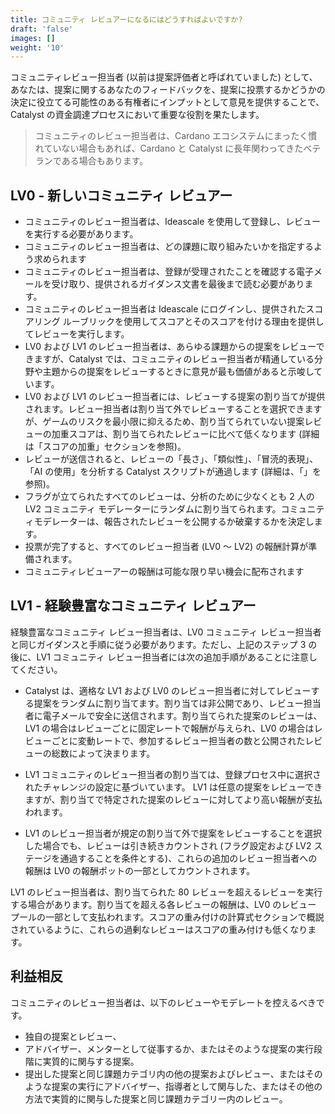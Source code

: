 ```yaml
---
title: コミュニティ レビュアーになるにはどうすればよいですか?
draft: 'false'
images: []
weight: '10'
---
```


コミュニティレビュー担当者 (以前は提案評価者と呼ばれていました) として、あなたは、提案に関するあなたのフィードバックを、提案に投票するかどうかの決定に役立てる可能性のある有権者にインプットとして意見を提供することで、Catalyst の資金調達プロセスにおいて重要な役割を果たします。

> コミュニティのレビュー担当者は、Cardano エコシステムにまったく慣れていない場合もあれば、Cardano と Catalyst に長年関わってきたベテランである場合もあります。

## LV0 - 新しいコミュニティ レビュアー

- コミュニティのレビュー担当者は、Ideascale を使用して登録し、レビューを実行する必要があります。
- コミュニティのレビュー担当者は、どの課題に取り組みたいかを指定するよう求められます
- コミュニティのレビュー担当者は、登録が受理されたことを確認する電子メールを受け取り、提供されるガイダンス文書を最後まで読む必要があります。
- コミュニティのレビュー担当者は Ideascale にログインし、提供されたスコアリング ルーブリックを使用してスコアとそのスコアを付ける理由を提供してレビューを実行します。
- LV0 および LV1 のレビュー担当者は、あらゆる課題からの提案をレビューできますが、Catalyst では、コミュニティのレビュー担当者が精通している分野や主題からの提案をレビューするときに意見が最も価値があると示唆しています。
- LV0 および LV1 のレビュー担当者には、レビューする提案の割り当てが提供されます。レビュー担当者は割り当て外でレビューすることを選択できますが、ゲームのリスクを最小限に抑えるため、割り当てられていない提案レビューの加重スコアは、割り当てられたレビューに比べて低くなります (詳細は「スコアの加重」セクションを参照)。
- レビューが送信されると、レビューの「長さ」、「類似性」、「冒涜的表現」、「AI の使用」を分析する Catalyst スクリプトが通過します (詳細は、「」を参照)。
- フラグが立てられたすべてのレビューは、分析のために少なくとも 2 人の LV2 コミュニティ モデレーターにランダムに割り当てられます。コミュニティモデレーターは、報告されたレビューを公開するか破棄するかを決定します。
- 投票が完了すると、すべてのレビュー担当者 (LV0 ～ LV2) の報酬計算が準備されます。
- コミュニティレビューアーの報酬は可能な限り早い機会に配布されます

## LV1 - 経験豊富なコミュニティ レビュアー

経験豊富なコミュニティ レビュー担当者は、LV0 コミュニティ レビュー担当者と同じガイダンスと手順に従う必要があります。ただし、上記のステップ 3 の後に、LV1 コミュニティ レビュー担当者には次の追加手順があることに注意してください。

- Catalyst は、適格な LV1 および LV0 のレビュー担当者に対してレビューする提案をランダムに割り当てます。割り当ては非公開であり、レビュー担当者に電子メールで安全に送信されます。割り当てられた提案のレビューは、LV1 の場合はレビューごとに固定レートで報酬が与えられ、LV0 の場合はレビューごとに変動レートで、参加するレビュー担当者の数と公開されたレビューの総数によって決まります。

- LV1 コミュニティのレビュー担当者の割り当ては、登録プロセス中に選択されたチャレンジの設定に基づいています。 LV1 は任意の提案をレビューできますが、割り当てで特定された提案のレビューに対してより高い報酬が支払われます。

- LV1 のレビュー担当者が規定の割り当て外で提案をレビューすることを選択した場合でも、レビューは引き続きカウントされ (フラグ設定および LV2 ステージを通過することを条件とする)、これらの追加のレビュー担当者への報酬は LV0 の報酬ポットの一部としてカウントされます。

LV1 のレビュー担当者は、割り当てられた 80 レビューを超えるレビューを実行する場合があります。割り当てを超える各レビューの報酬は、LV0 のレビュー プールの一部として支払われます。スコアの重み付けの計算式セクションで概説されているように、これらの過剰なレビューはスコアの重み付けも低くなります。

## 利益相反

コミュニティのレビュー担当者は、以下のレビューやモデレートを控えるべきです。

- 独自の提案とレビュー、
- アドバイザー、メンターとして従事するか、またはそのような提案の実行段階に実質的に関与する提案。
- 提出した提案と同じ課題カテゴリ内の他の提案およびレビュー、またはそのような提案の実行にアドバイザー、指導者として関与した、またはその他の方法で実質的に関与した提案と同じ課題カテゴリー内のレビュー。
